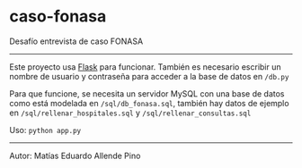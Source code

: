 # caso-fonasa
Desafío entrevista de caso FONASA
___
Este proyecto usa [Flask](https://flask.palletsprojects.com) para funcionar.
También es necesario escribir un nombre de usuario y contraseña para acceder a la base de datos en `/db.py`

Para que funcione, se necesita un servidor MySQL con una base de datos como está modelada en `/sql/db_fonasa.sql`, también hay datos de ejemplo en `/sql/rellenar_hospitales.sql` y `/sql/rellenar_consultas.sql`

Uso: `python app.py`
___
Autor: Matías Eduardo Allende Pino